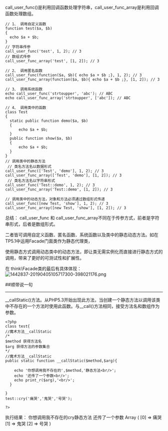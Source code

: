 call_user_func()是利用回调函数处理字符串，call_user_func_array是利用回调函数处理数组。
  ```
// 1、 调用自定义函数
function test($a, $b)
{
    echo $a + $b;
}
// 字符串传参
call_user_func('test', 1, 2); // 3
// 数组式传参
call_user_func_array('test', [1, 2]); // 3

// 2、 调用匿名函数
call_user_func(function($a, $b){ echo $a + $b ;}, 1, 2); // 3
call_user_func_array(function($a, $b){ echo $a + $b ;}, [1, 2]); // 3

// 3、 调用系统函数
echo call_user_func('strtoupper', 'abc'); // ABC
echo call_user_func_array('strtoupper', ['abc']); // ABC

// 4、 调用类中的函数
class Test
{
    static public function demo($a, $b)
    {
        echo $a + $b;
    }
    public function show($a, $b)
    {
        echo $a + $b;
    }
}
// 调用类中的静态方法
   // 类名方法名以数据形式
call_user_func(['Test', 'demo'], 1, 2); // 3
call_user_func_array(['Test', 'demo'], [1, 2]); // 3
   // 类名方法名以字符串形式
call_user_func('Test::demo', 1, 2); // 3
call_user_func_array('Test::demo', [1, 2]); // 3

// 调用类中的动态方法，对象和方法必须通过数组形式传递
call_user_func([new Test, 'show'], 1, 2); // 3
call_user_func_array([new Test, 'show'], [1, 2]); // 3
```
总结： call_user_func 和 call_user_func_array不同在于传参方式，前者是字符串形式，后者是数组形式。

二者皆可调用自定义函数、匿名函数、系统函数以及类中的静态动态方法。如在TP5.1中运用Facade门面类作为静态代理类，

使用静态方式调用动态类中的动态方法，即让类无需实例化而直接进行静态方式的调用，带来了更好的可测试性和扩展性。

在 think\Facade类的最后有具体体现：![1442837-20190405105717300-398021176.png](https://upload-images.jianshu.io/upload_images/2825702-5a996ec5f2deb530.png?imageMogr2/auto-orient/strip%7CimageView2/2/w/1240)

##顺带说一句

---
__callStatic()方法。从PHP5.3开始出现此方法，当创建一个静态方法以调用该类中不存在的一个方法时使用此函数。与__call()方法相同，接受方法名和数组作为参数。
```
<?php  
class test{  
//魔术方法__callStatic 
/* 
$method 获得方法名 
$arg 获得方法的参数集合 
*/  
//魔术方法__callStatic  
public static function __callStatic($method,$arg){  
  
    echo '你想调用我不存在的',$method,'静态方法<br/>';  
    echo '还传了一个参数<br/>';  
    echo print_r($arg),'<br/>';  
  }  
  
}  
test::cry('痛哭','鬼哭','号哭');  
 
?>  
```
执行结果：
你想调用我不存在的cry静态方法
还传了一个参数
Array ( [0] => 痛哭 [1] => 鬼哭 [2] => 号哭 )